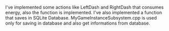I've implemented some actions like LeftDash and RightDash that consumes energy, also the function is implemented. I've also implemented a function that saves in SQLite Database. 
MyGameInstanceSubsystem.cpp is used only for saving in database and also get informations from database. 
 
